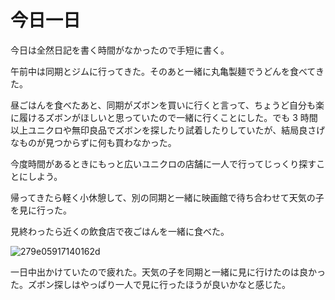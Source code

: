 # 今日一日
今日は全然日記を書く時間がなかったので手短に書く。

午前中は同期とジムに行ってきた。そのあと一緒に丸亀製麺でうどんを食べてきた。

昼ごはんを食べたあと、同期がズボンを買いに行くと言って、ちょうど自分も楽に履けるズボンがほしいと思っていたので一緒に行くことにした。でも 3 時間以上ユニクロや無印良品でズボンを探したり試着したりしていたが、結局良さげなものが見つからずに何も買わなかった。

今度時間があるときにもっと広いユニクロの店舗に一人で行ってじっくり探すことにしよう。

帰ってきたら軽く小休憩して、別の同期と一緒に映画館で待ち合わせて天気の子を見に行った。

見終わったら近くの飲食店で夜ごはんを一緒に食べた。

![279e05917140162d](https://noraworld.github.io/box-bulbasaur/2019/07/279e05917140162d.jpg)

一日中出かけていたので疲れた。天気の子を同期と一緒に見に行けたのは良かった。ズボン探しはやっぱり一人で見に行ったほうが良いかなと感じた。

